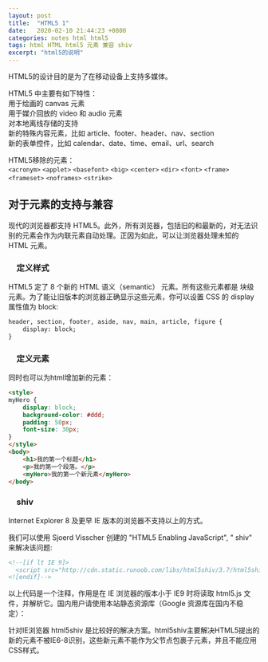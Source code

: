 ```yaml
---
layout: post
title:  "HTML5 1"
date:   2020-02-10 21:44:23 +0800
categories: notes html html5
tags: html HTML html5 元素 兼容 shiv
excerpt: "html5的说明"
---
```


HTML5的设计目的是为了在移动设备上支持多媒体。

HTML5 中主要有如下特性：  
用于绘画的 canvas 元素  
用于媒介回放的 video 和 audio 元素  
对本地离线存储的支持  
新的特殊内容元素，比如 article、footer、header、nav、section  
新的表单控件，比如 calendar、date、time、email、url、search  

HTML5移除的元素：  
`<acronym>` `<applet>` `<basefont>` `<big>` `<center>` `<dir>` `<font>` `<frame>` `<frameset>` `<noframes>` `<strike>`

## 对于元素的支持与兼容

现代的浏览器都支持 HTML5。此外，所有浏览器，包括旧的和最新的，对无法识别的元素会作为内联元素自动处理。正因为如此，可以让浏览器处理未知的 HTML 元素。

### &emsp;定义样式

HTML5 定了 8 个新的 HTML 语义（semantic） 元素。所有这些元素都是 块级 元素。为了能让旧版本的浏览器正确显示这些元素，你可以设置 CSS 的 display 属性值为 block:

```html
header, section, footer, aside, nav, main, article, figure {
    display: block;
}
```

### &emsp;定义元素

同时也可以为html增加新的元素：

```html
<style>
myHero {
    display: block;
    background-color: #ddd;
    padding: 50px;
    font-size: 30px;
}
</style>
<body>
    <h1>我的第一个标题</h1>
    <p>我的第一个段落。</p>
    <myHero>我的第一个新元素</myHero>
</body>
```

### &emsp;shiv

Internet Explorer 8 及更早 IE 版本的浏览器不支持以上的方式。

我们可以使用 Sjoerd Visscher 创建的 "HTML5 Enabling JavaScript", " shiv" 来解决该问题:

```html
<!--[if lt IE 9]>
  <script src="http://cdn.static.runoob.com/libs/html5shiv/3.7/html5shiv.min.js"></script>
<![endif]-->
```

以上代码是一个注释，作用是在 IE 浏览器的版本小于 IE9 时将读取 html5.js 文件，并解析它。国内用户请使用本站静态资源库（Google 资源库在国内不稳定）：

针对IE浏览器 html5shiv 是比较好的解决方案。html5shiv主要解决HTML5提出的新的元素不被IE6-8识别，这些新元素不能作为父节点包裹子元素，并且不能应用CSS样式。
